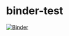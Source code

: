 # binder-test

[![Binder](https://mybinder.org/badge_logo.svg)](https://mybinder.org/v2/gh/OleMussmann/binder-test/HEAD)
